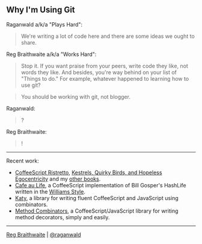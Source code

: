 Why I'm Using Git
---

Raganwald a/k/a "Plays Hard":

> We're writing a lot of code here and there are some ideas we ought to share.

Reg Braithwaite a/k/a "Works Hard":

> Stop it. If you want praise from your peers, write code they like, not words they like. And besides, you're way behind on your list of "Things to do." For example, whatever happened to learning how to use git?

> You should be working with git, not blogger.

Raganwald:

> ?

Reg Braithwaite:

> !

---

Recent work:

* [CoffeeScript Ristretto](http://leanpub.com/coffeescript-ristretto), [Kestrels, Quirky Birds, and Hopeless Egocentricity](http://leanpub.com/combinators) and my [other books](http://leanpub.com/u/raganwald).
* [Cafe au Life](http://recursiveuniver.se), a CoffeeScript implementation of Bill Gosper's HashLife written in the [Williams Style](https://github.com/raganwald/homoiconic/blob/master/2011/11/COMEFROM.md).
* [Katy](http://github.com/raganwald/Katy), a library for writing fluent CoffeeScript and JavaScript using combinators.
* [Method Combinators](https://github.com/raganwald/method-combinators), a CoffeeScript/JavaScript library for writing method decorators, simply and easily. 

---

[Reg Braithwaite](http://braythwayt.com) | [@raganwald](http://twitter.com/raganwald)